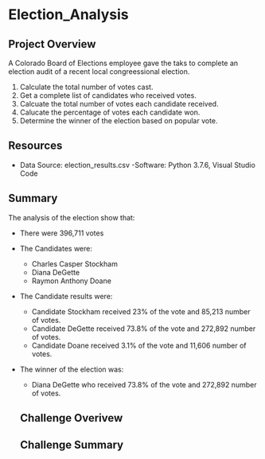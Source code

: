 # Election_Analysis

## Project Overview 
A Colorado Board of Elections employee gave the taks to complete an election audit of a recent local congreessional election. 

1. Calculate the total number of votes cast.
2. Get a complete list of candidates who received votes.
3. Calcuate the total number of votes each candidate received.
4. Calucate the percentage of votes each candidate won. 
5. Determine the winner of the election based on popular vote. 

## Resources
- Data Source: election_results.csv
-Software: Python 3.7.6, Visual Studio Code 

## Summary
The analysis of the election show that:
- There were 396,711 votes
- The Candidates were:
  - Charles Casper Stockham
  - Diana DeGette
  - Raymon Anthony Doane 
- The Candidate results were:
  - Candidate Stockham received 23% of the vote and 85,213 number of votes. 
  - Candidate DeGette received 73.8% of the vote and 272,892 number of votes.
  - Candidate Doane received 3.1% of the vote and 11,606 number of votes. 
- The winner of the election was:
  - Diana DeGette who received 73.8% of the vote and 272,892 number of votes. 
  
  ## Challenge Overivew
  
  ## Challenge Summary 
